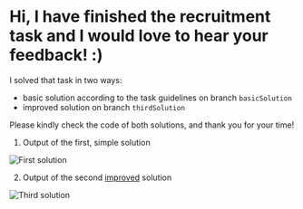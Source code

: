 
# Hi, I have finished the recruitment task and I would love to hear your feedback! :)

I solved that task in two ways: 
- basic solution according to the task guidelines on branch `basicSolution`
- improved solution on branch `thirdSolution`

Please kindly check the code of both solutions, and thank you for your time!

1. Output of the first, simple solution

![First solution](https://i.ibb.co/sP6Lhh9/basic-Solution.png)

2. Output of the second <ins>improved</ins> solution

![Third solution](https://i.ibb.co/fHm4f2h/third-Function.png)
